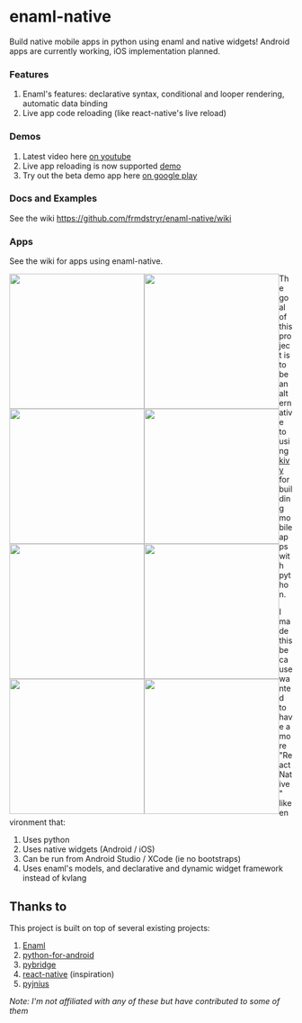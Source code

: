 # enaml-native
Build native mobile apps in python using enaml and native widgets!  Android apps are currently working, iOS implementation planned.

   
### Features ###
1. Enaml's features: declarative syntax, conditional and looper rendering, automatic data binding
2. Live app code reloading (like react-native's live reload)

### Demos ###
1. Latest video here [on youtube](https://youtu.be/4bm5fb5k5mc)
2. Live app reloading is now supported [demo](https://youtu.be/CbxVc_vNiNk)
3. Try out the beta demo app here [on google play](https://play.google.com/store/apps/details?id=com.frmdstryr.enamlnative.demo)

### Docs and Examples ###

See the wiki https://github.com/frmdstryr/enaml-native/wiki 

### Apps ###

See the wiki for apps using enaml-native.


<div>
<img src="https://raw.githubusercontent.com/frmdstryr/enaml-native/master/docs/imgs/enaml-native-android-app-1.png" width="240" style="float: left;">
<img src="https://raw.githubusercontent.com/frmdstryr/enaml-native/master/docs/imgs/enaml-native-android-app-2.png" width="240" style="float: left;">
<img src="https://raw.githubusercontent.com/frmdstryr/enaml-native/master/docs/imgs/enaml-native-android-app-3.png" width="240" style="float: left;">
<img src="https://raw.githubusercontent.com/frmdstryr/enaml-native/master/docs/imgs/enaml-native-android-app-4.png" width="240" style="float: left;">
<img src="https://raw.githubusercontent.com/frmdstryr/enaml-native/master/docs/imgs/enaml-native-android-app-5.png" width="240" style="float: left;">
<img src="https://raw.githubusercontent.com/frmdstryr/enaml-native/master/docs/imgs/enaml-native-android-app-6.png" width="240" style="float: left;">
<img src="https://raw.githubusercontent.com/frmdstryr/enaml-native/master/docs/imgs/enaml-native-android-app-7.png" width="240" style="float: left;">
<img src="https://raw.githubusercontent.com/frmdstryr/enaml-native/master/docs/imgs/enaml-native-android-app-8.png" width="240" style="float: left;">
</div>

The goal of this project is to be an alternative to using [kivy](https://kivy.org/) for building mobile apps with python. 

I made this because wanted to have a more "React Native" like environment that: 
1. Uses python 
2. Uses native widgets (Android / iOS)
3. Can be run from Android Studio / XCode (ie no bootstraps)
4. Uses enaml's models, and declarative and dynamic widget framework instead of kvlang


## Thanks to ##
 
This project is built on top of several existing projects:
1. [Enaml](https://github.com/nucleic/enaml)
2. [python-for-android](https://github.com/kivy/python-for-android/)
3. [pybridge](https://github.com/joaoventura/pybridge)
4. [react-native](https://github.com/facebook/react-native) (inspiration)
5. [pyjnius](https://github.com/kivy/pyjnius/)

_Note: I'm not affiliated with any of these but have contributed to some of them_

